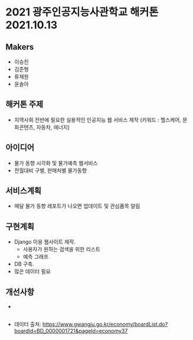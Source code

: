 # 2021 광주인공지능사관학교 해커톤 2021.10.13

## Makers
* 이승진
* 김준형
* 류재원
* 윤솔아

## 해커톤 주제
* 지역사회 전반에 필요한 실용적인 인공지능 웹 서비스 제작 
  (키워드 : 헬스케어, 문화콘텐츠, 자동차, 에너지)

## 아이디어
* 물가 동향 시각화 및 물가예측 웹서비스
* 전월대비 구별, 판매처별 물가동향

## 서비스계획
* 매달 물가 동향 레포트가 나오면 업데이트 및 관심품목 알림

## 구현계획
* Django 이용 웹사이트 제작.
  * 사용자가 원하는 검색을 위한 리스트
  * 예측 그래프
* DB 구축.
* 많은 데이터 필요

## 개선사항
* 

##
* 데이터 출처: https://www.gwangju.go.kr/economy/boardList.do?boardId=BD_0000001721&pageId=economy37

